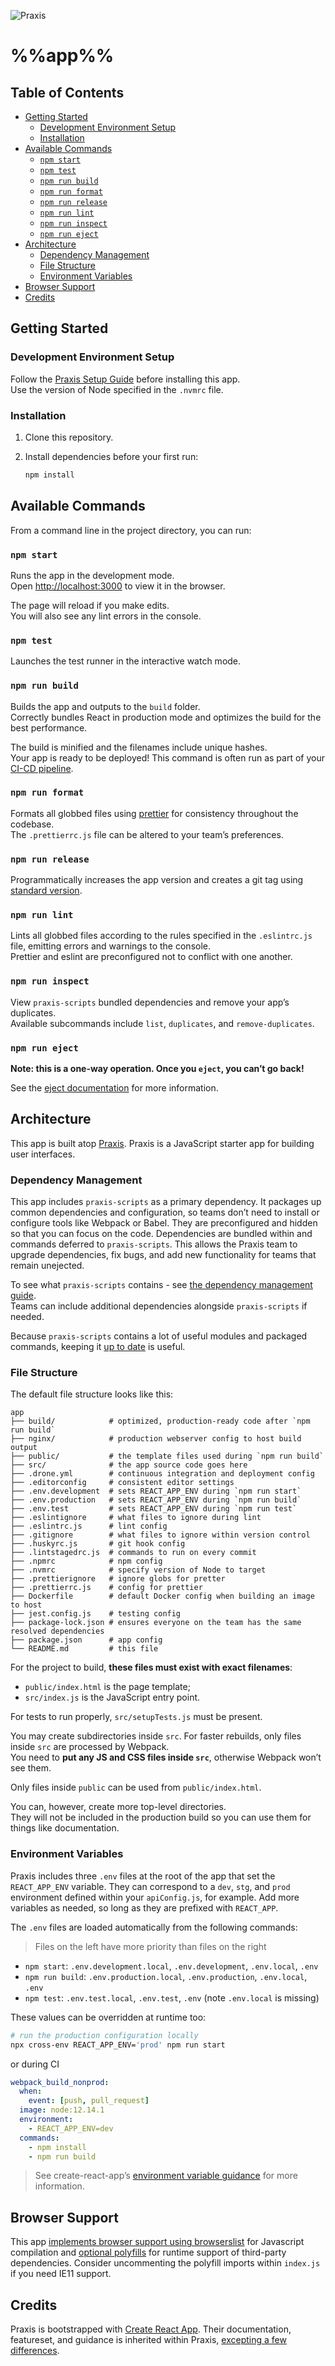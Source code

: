 ![Praxis](https://git.target.com/avatars/u/5724?s=200)

<!--
👋 “Hey” from the Praxis team
Please replace this comment with a description of what your app does.
And don’t be a stranger, let us know what you’re building in the [#praxis-community slack channel](https://target-tts.slack.com/messages/C839M8339).
-->

# %%app%%

## Table of Contents

- [Getting Started](#getting-started)
  - [Development Environment Setup](#development-environment-setup)
  - [Installation](#installation)
- [Available Commands](#available-commands)
  - [`npm start`](#npm-start)
  - [`npm test`](#npm-test)
  - [`npm run build`](#npm-run-build)
  - [`npm run format`](#npm-run-format)
  - [`npm run release`](#npm-run-release)
  - [`npm run lint`](#npm-run-lint)
  - [`npm run inspect`](#npm-run-inspect)
  - [`npm run eject`](#npm-run-eject)
- [Architecture](#architecture)
  - [Dependency Management](#dependency-management)
  - [File Structure](#file-structure)
  - [Environment Variables](#environment-variables)
- [Browser Support](#browser-support)
- [Credits](#credits)

## Getting Started

### Development Environment Setup

Follow the [Praxis Setup Guide](https://praxis.target.com/dev-setup/) before installing this app.<br/>
Use the version of Node specified in the `.nvmrc` file.

### Installation

1.  Clone this repository.
1.  Install dependencies before your first run:

    ```bash
    npm install
    ```

## Available Commands

From a command line in the project directory, you can run:

### `npm start`

Runs the app in the development mode.<br />
Open [http://localhost:3000](http://localhost:3000) to view it in the browser.

The page will reload if you make edits.<br />
You will also see any lint errors in the console.

### `npm test`

Launches the test runner in the interactive watch mode.<br/>

### `npm run build`

Builds the app and outputs to the `build` folder.<br/>
Correctly bundles React in production mode and optimizes the build for the best performance.

The build is minified and the filenames include unique hashes.<br/>
Your app is ready to be deployed! This command is often run as part of your [CI-CD pipeline](https://praxis.target.com/guides/ci-cd).

### `npm run format`

Formats all globbed files using [prettier](https://prettier.io/) for consistency throughout the codebase.<br/>
The `.prettierrc.js` file can be altered to your team’s preferences.

### `npm run release`

Programmatically increases the app version and creates a git tag using [standard version](https://github.com/conventional-changelog/standard-version).

### `npm run lint`

Lints all globbed files according to the rules specified in the `.eslintrc.js` file, emitting errors and warnings to the console.<br/>
Prettier and eslint are preconfigured not to conflict with one another.

### `npm run inspect`

View `praxis-scripts` bundled dependencies and remove your app’s duplicates.<br/>
Available subcommands include `list`, `duplicates`, and `remove-duplicates`.

### `npm run eject`

**Note: this is a one-way operation. Once you `eject`, you can’t go back!**

See the [eject documentation](https://praxis.target.com/guides/ejection) for more information.

## Architecture

This app is built atop [Praxis](https://praxis.target.com/). Praxis is a JavaScript starter app for building user interfaces.

### Dependency Management

This app includes `praxis-scripts` as a primary dependency. It packages up common dependencies and configuration, so teams don’t need to install or configure tools like Webpack or Babel. They are preconfigured and hidden so that you can focus on the code. Dependencies are bundled within and commands deferred to `praxis-scripts`. This allows the Praxis team to upgrade dependencies, fix bugs, and add new functionality for teams that remain unejected.

To see what `praxis-scripts` contains - see [the dependency management guide](https://praxis.target.com/guides/dependency-management#bundled-dependencies).<br/>
Teams can include additional dependencies alongside `praxis-scripts` if needed.

Because `praxis-scripts` contains a lot of useful modules and packaged commands, keeping it [up to date](https://praxis.target.com/guides/dependency-management#updating-dependencies) is useful.

### File Structure

The default file structure looks like this:

```
app
├── build/            # optimized, production-ready code after `npm run build`
├── nginx/            # production webserver config to host build output
├── public/           # the template files used during `npm run build`
├── src/              # the app source code goes here
├── .drone.yml        # continuous integration and deployment config
├── .editorconfig     # consistent editor settings
├── .env.development  # sets REACT_APP_ENV during `npm run start`
├── .env.production   # sets REACT_APP_ENV during `npm run build`
├── .env.test         # sets REACT_APP_ENV during `npm run test`
├── .eslintignore     # what files to ignore during lint
├── .eslintrc.js      # lint config
├── .gitignore        # what files to ignore within version control
├── .huskyrc.js       # git hook config
├── .lintstagedrc.js  # commands to run on every commit
├── .npmrc            # npm config
├── .nvmrc            # specify version of Node to target
├── .prettierignore   # ignore globs for pretter
├── .prettierrc.js    # config for prettier
├── Dockerfile        # default Docker config when building an image to host
├── jest.config.js    # testing config
├── package-lock.json # ensures everyone on the team has the same resolved dependencies
├── package.json      # app config
└── README.md         # this file
```

For the project to build, **these files must exist with exact filenames**:

- `public/index.html` is the page template;
- `src/index.js` is the JavaScript entry point.

For tests to run properly, `src/setupTests.js` must be present.

You may create subdirectories inside `src`. For faster rebuilds, only files inside `src` are processed by Webpack.<br/>
You need to **put any JS and CSS files inside `src`**, otherwise Webpack won’t see them.

Only files inside `public` can be used from `public/index.html`.<br/>

You can, however, create more top-level directories.<br/>
They will not be included in the production build so you can use them for things like documentation.

### Environment Variables

Praxis includes three `.env` files at the root of the app that set the `REACT_APP_ENV` variable. They can correspond to a `dev`, `stg`, and `prod` environment defined within your `apiConfig.js`, for example. Add more variables as needed, so long as they are prefixed with `REACT_APP`.

The `.env` files are loaded automatically from the following commands:

> Files on the left have more priority than files on the right

- `npm start`: `.env.development.local`, `.env.development`, `.env.local`, `.env`
- `npm run build`: `.env.production.local`, `.env.production`, `.env.local`, `.env`
- `npm test`: `.env.test.local`, `.env.test`, `.env` (note `.env.local` is missing)

These values can be overridden at runtime too:

```sh
# run the production configuration locally
npx cross-env REACT_APP_ENV='prod' npm run start
```

or during CI

```yaml
webpack_build_nonprod:
  when:
    event: [push, pull_request]
  image: node:12.14.1
  environment:
    - REACT_APP_ENV=dev
  commands:
    - npm install
    - npm run build
```

> See create-react-app’s [environment variable guidance](https://create-react-app.dev/docs/adding-custom-environment-variables/) for more information.

## Browser Support

This app [implements browser support using browserslist](https://create-react-app.dev/docs/supported-browsers-features/#configuring-supported-browsers) for Javascript compilation and [optional polyfills](https://create-react-app.dev/docs/supported-browsers-features/#supported-language-features) for runtime support of third-party dependencies. Consider uncommenting the polyfill imports within `index.js` if you need IE11 support.

## Credits

Praxis is bootstrapped with [Create React App](https://create-react-app.dev/). Their documentation, featureset, and guidance is inherited within Praxis, [excepting a few differences](https://praxis.prod.target.com/overview/what-is-praxis#how-does-praxis-differ-from-create-react-app).

